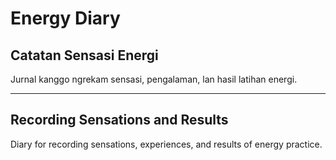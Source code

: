 # Energy Diary

## Catatan Sensasi Energi
Jurnal kanggo ngrekam sensasi, pengalaman, lan hasil latihan energi.

---

## Recording Sensations and Results
Diary for recording sensations, experiences, and results of energy practice.
